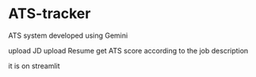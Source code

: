 # ATS-tracker
ATS system developed using Gemini

upload JD
upload Resume 
get ATS score according to the job description 

it is on  streamlit
